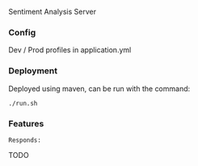 Sentiment Analysis Server

### Config

Dev / Prod profiles in application.yml

### Deployment

Deployed using maven, can be run with the command:

```
./run.sh
```

### Features


```
Responds:
```
TODO
```
